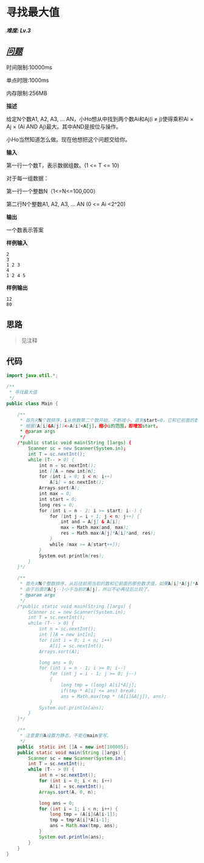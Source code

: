 # 寻找最大值

_**难度: Lv.3**_

## _[问题](http://hihocoder.com/problemset/problem/1496)_
时间限制:10000ms

单点时限:1000ms

内存限制:256MB

**描述**

给定N个数A1, A2, A3, ... AN，小Ho想从中找到两个数Ai和Aj(i ≠ j)使得乘积Ai × Aj × (Ai AND Aj)最大。其中AND是按位与操作。  

小Ho当然知道怎么做。现在他想把这个问题交给你。

**输入**

第一行一个数T，表示数据组数。(1 <= T <= 10)  

对于每一组数据：

第一行一个整数N（1<=N<=100,000）

第二行N个整数A1, A2, A3, ... AN (0 <= Ai <2^20)

**输出**

一个数表示答案

**样例输入**
```
2
3
1 2 3
4
1 2 4 5
```
**样例输出**
```
12
80
```

## 思路
> 见注释

## 代码
```java
import java.util.*;

/**
 * 寻找最大值
 */
public class Main {

    /**
     * 首先对N个数排序，i从倒数第二个数开始，不断减小，直到start=0，它和它前面的数求值A[i]*A[j]*(A[i]&A[j])，
     * 根据(A[i]&A[j])<=A[i]<A[j]，缩小i的范围，即增加start，
     * @param args
     */
    /*public static void main(String []args) {
        Scanner sc = new Scanner(System.in);
        int T = sc.nextInt();
        while (T-- > 0) {
            int n = sc.nextInt();
            int []A = new int[n];
            for (int i = 0; i < n; i++)
                A[i] = sc.nextInt();
            Arrays.sort(A);
            int max = 0;
            int start = 0;
            long res = 0;
            for (int i = n - 2; i >= start; i--) {
                for (int j = i + 1; j < n; j++) {
                    int and = A[j] & A[i];
                    max = Math.max(and, max);
                    res = Math.max(A[j]*A[i]*and, res);
                }
                while (max >= A[start++]);
            }
            System.out.println(res);
        }
    }*/

    /**
     * 首先对N个整数排序，从后往前用当前的数和它前面的那些数求值，如果A[i]*A[j]*A[i]小于等于当前的最大值，则不必再往后比较了，因为A[i]&A[j]<=A[i]，
     * 由于后面的A[j--]小于当前的A[j]，所以不必再往后比较了。
     * @param args
     */
    /*public static void main(String []args) {
        Scanner sc = new Scanner(System.in);
        int T = sc.nextInt();
        while (T-- > 0) {
            int n = sc.nextInt();
            int []A = new int[n];
            for (int i = 0; i < n; i++)
                A[i] = sc.nextInt();
            Arrays.sort(A);

            long ans = 0;
            for (int i = n - 1; i >= 0; i--)
                for (int j = i - 1; j >= 0; j--)
                {
                    long tmp = (long) A[i]*A[j];
                    if(tmp * A[i] <= ans) break;
                    ans = Math.max(tmp * (A[i]&A[j]), ans);
                }
            System.out.println(ans);
        }
    }*/

    /**
     * 注意要将A设置为静态，不能在main里写。
     */
    public  static int []A = new int[100005];
    public static void main(String []args) {
        Scanner sc = new Scanner(System.in);
        int T = sc.nextInt();
        while (T-- > 0) {
            int n = sc.nextInt();
            for (int i = 0; i < n; i++)
                A[i] = sc.nextInt();
            Arrays.sort(A, 0, n);

            long ans = 0;
            for (int i = 1; i < n; i++) {
                long tmp = (A[i]&A[i-1]);
                tmp = tmp*A[i]*A[i-1];
                ans = Math.max(tmp, ans);
            }
            System.out.println(ans);
        }
    }
}
```
